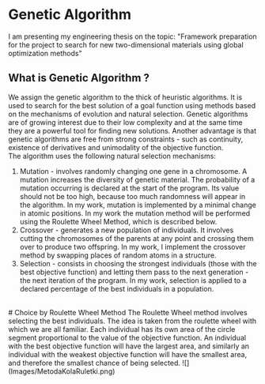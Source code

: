# Genetic Algorithm
I am presenting my engineering thesis on the topic: "Framework preparation for the project to search for new two-dimensional materials using global optimization methods" 
<br/>
## What is Genetic Algorithm ? 
We assign the genetic algorithm to the thick of heuristic algorithms. It is used to search for the best solution of a goal function using methods based on the mechanisms of evolution and natural selection. Genetic algorithms are of growing interest due to their low complexity and at the same time they are a powerful tool for finding new solutions. Another advantage is that genetic algorithms are free from strong constraints - such as continuity, existence of derivatives and unimodality of the objective function.
<br/>
The algorithm uses the following natural selection mechanisms:
1. Mutation - involves randomly changing one gene in a chromosome. A mutation increases the diversity of genetic material. The probability of a mutation occurring is declared at the start of the program. Its value should not be too high, because too much randomness will appear in the algorithm. In my work, mutation is implemented by a minimal change in atomic positions. In my work the mutation method will be performed using the Roulette Wheel Method, which is described below. 
2. Crossover - generates a new population of individuals. It involves cutting the chromosomes of the parents at any point and crossing them over to produce two offspring. In my work, I implement the crossover method by swapping places of random atoms in a structure.
3. Selection - consists in choosing the strongest individuals (those with the best objective function) and letting them pass to the next generation - the next iteration of the program. In my work, selection is applied to a declared percentage of the best individuals in a population.
<br/>
# Choice by Roulette Wheel Method
The Roulette Wheel method involves selecting the best individuals. The idea is taken from the roulette wheel with which we are all familiar. Each individual has its own area of the circle segment proportional to the value of the objective function. An individual with the best objective function will have the largest area, and similarly an individual with the weakest objective function will have the smallest area, and therefore the smallest chance of being selected.
![](Images/MetodaKolaRuletki.png)
